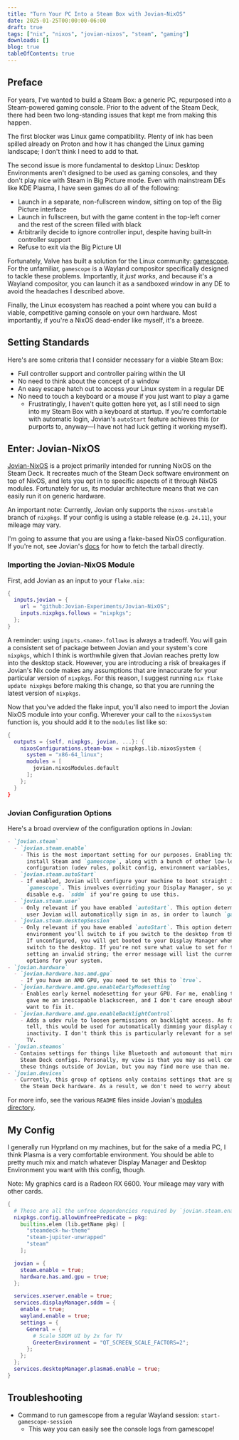 ```yaml
---
title: "Turn Your PC Into a Steam Box with Jovian-NixOS"
date: 2025-01-25T00:00:00-06:00
draft: true
tags: ["nix", "nixos", "jovian-nixos", "steam", "gaming"]
downloads: []
blog: true
tableOfContents: true
---
```


## Preface

For years, I've wanted to build a Steam Box: a generic PC, repurposed into a Steam-powered gaming console. Prior to the advent of the Steam Deck, there had been two long-standing issues that kept me from making this happen.

The first blocker was Linux game compatibility. Plenty of ink has been spilled already on Proton and how it has changed the Linux gaming landscape; I don't think I need to add to that.

The second issue is more fundamental to desktop Linux: Desktop Environments aren't designed to be used as gaming consoles, and they don't play nice with Steam in Big Picture mode. Even with mainstream DEs like KDE Plasma, I have seen games do all of the following:

- Launch in a separate, non-fullscreen window, sitting on top of the Big Picture interface
- Launch in fullscreen, but with the game content in the top-left corner and the rest of the screen filled with black
- Arbitrarily decide to ignore controller input, despite having built-in controller support
- Refuse to exit via the Big Picture UI

Fortunately, Valve has built a solution for the Linux community: [gamescope](https://github.com/ValveSoftware/gamescope). For the unfamiliar, `gamescope` is a Wayland compositor specifically designed to tackle these problems. Importantly, it _just works_, and because it's a Wayland compositor, you can launch it as a sandboxed window in any DE to avoid the headaches I described above.

Finally, the Linux ecosystem has reached a point where you can build a viable, competitive gaming console on your own hardware. Most importantly, if you're a NixOS dead-ender like myself, it's a breeze.

## Setting Standards

Here's are some criteria that I consider necessary for a viable Steam Box:

- Full controller support and controller pairing within the UI
- No need to think about the concept of a window
- An easy escape hatch out to access your Linux system in a regular DE
- No need to touch a keyboard or a mouse if you just want to play a game
  - Frustratingly, I haven't quite gotten here yet, as I still need to sign into my Steam Box with a keyboard at startup. If you're comfortable with automatic login, Jovian's `autoStart` feature achieves this (or purports to, anyway—I have not had luck getting it working myself).

## Enter: Jovian-NixOS

[Jovian-NixOS](https://github.com/Jovian-Experiments/Jovian-NixOS) is a project primarily intended for running NixOS on the Steam Deck. It recreates much of the Steam Deck software environment on top of NixOS, and lets you opt in to specific aspects of it through NixOS modules. Fortunately for us, its modular architecture means that we can easily run it on generic hardware.

An important note: Currently, Jovian only supports the `nixos-unstable` branch of `nixpkgs`. If your config is using a stable release (e.g. `24.11`), your mileage may vary.

I'm going to assume that you are using a flake-based NixOS configuration. If you're not, see Jovian's [docs](https://github.com/Jovian-Experiments/Jovian-NixOS/blob/development/docs/getting-started.md#configuring-the-software) for how to fetch the tarball directly.

### Importing the Jovian-NixOS Module

First, add Jovian as an input to your `flake.nix`:
```nix
{
  inputs.jovian = {
    url = "github:Jovian-Experiments/Jovian-NixOS";
    inputs.nixpkgs.follows = "nixpkgs";
  };
}
```

A reminder: using `inputs.<name>.follows` is always a tradeoff. You will gain a consistent set of package between Jovian and your system's core `nixpkgs`, which I think is worthwhile given that Jovian reaches pretty low into the desktop stack. However, you are introducing a risk of breakages if Jovian's Nix code makes any assumptions that are innaccurate for your particular version of `nixpkgs`. For this reason, I suggest running `nix flake update nixpkgs` before making this change, so that you are running the latest version of `nixpkgs`.

Now that you've added the flake input, you'll also need to import the Jovian NixOS module into your config. Wherever your call to the `nixosSystem` function is, you should add it to the `modules` list like so:

```nix
{
  outputs = {self, nixpkgs, jovian, ...}: {
    nixosConfigurations.steam-box = nixpkgs.lib.nixosSystem {
      system = "x86-64_linux";
      modules = [
        jovian.nixosModules.default
      ];
    };
  }
}
```

### Jovian Configuration Options

Here's a broad overview of the configuration options in Jovian:

```md
- `jovian.steam`
  - `jovian.steam.enable`
    - This is the most important setting for our purposes. Enabling this will
      install Steam and `gamescope`, along with a bunch of other low-level
      configuration (udev rules, polkit config, environment variables, and so on).
  - `jovian.steam.autoStart`
    - If enabled, Jovian will configure your machine to boot straight into
      `gamescope`. This involves overriding your Display Manager, so you need to
      disable e.g. `sddm` if you're going to use this.
  - `jovian.steam.user`
    - Only relevant if you have enabled `autoStart`. This option determines which
      user Jovian will automatically sign in as, in order to launch `gamescope`.
  - `jovian.steam.desktopSession`
    - Only relevant if you have enabled `autoStart`. This option determines which
      environment you'll switch to if you switch to the desktop from the Steam UI.
      If unconfigured, you will get booted to your Display Manager when you try to
      switch to the desktop. If you're not sure what value to set for this, try
      setting an invalid string; the error message will list the current valid
      options for your system.
- `jovian.hardware`
  - `jovian.hardware.has.amd.gpu`
    - If you have an AMD GPU, you need to set this to `true`.
  - `jovian.hardware.amd.gpu.enableEarlyModesetting`
    - Enables early kernel modesetting for your GPU. For me, enabling this just
      gave me an inescapable blackscreen, and I don't care enough about KMS to
      want to fix it.
  - `jovian.hardware.amd.gpu.enableBacklightControl`
    - Adds a udev rule to loosen permissions on backlight access. As far as I can
      tell, this would be used for automatically dimming your display on
      inactivity. I don't think this is particularly relevant for a setup with a
      TV.
- `jovian.steamos`
  - Contains settings for things like Bluetooth and automount that mirror stock
    Steam Deck configs. Personally, my view is that you may as well configure
    these things outside of Jovian, but you may find more use than me.
- `jovian.devices`
  - Currently, this group of options only contains settings that are specific to
    the Steam Deck hardware. As a result, we don't need to worry about them!
```

For more info, see the various `README` files inside Jovian's [modules directory](https://github.com/Jovian-Experiments/Jovian-NixOS/tree/development/modules).

## My Config

I generally run Hyprland on my machines, but for the sake of a media PC, I think Plasma is a very comfortable environment. You should be able to pretty much mix and match whatever Display Manager and Desktop Environment you want with this config, though.

Note: My graphics card is a Radeon RX 6600. Your mileage may vary with other cards.
```nix
{
  # These are all the unfree dependencies required by `jovian.steam.enable`
  nixpkgs.config.allowUnfreePredicate = pkg:
    builtins.elem (lib.getName pkg) [
      "steamdeck-hw-theme"
      "steam-jupiter-unwrapped"
      "steam"
    ];

  jovian = {
    steam.enable = true;
    hardware.has.amd.gpu = true;
  };

  services.xserver.enable = true;
  services.displayManager.sddm = {
    enable = true;
    wayland.enable = true;
    settings = {
      General = {
        # Scale SDDM UI by 2x for TV
        GreeterEnvironment = "QT_SCREEN_SCALE_FACTORS=2";
      };
    };
  };
  services.desktopManager.plasma6.enable = true;
}
```

## Troubleshooting

- Command to run gamescope from a regular Wayland session: `start-gamescope-session`
  - This way you can easily see the console logs from gamescope!
